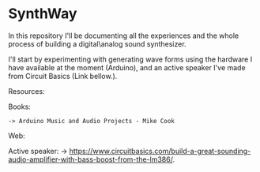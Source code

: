 # SynthWay

In this repository I'll be documenting all the experiences and the whole process of building a digital\analog sound synthesizer.

I'll start by experimenting with generating wave forms using the hardware I have available at the moment (Arduino), and an active speaker I've made from Circuit Basics (Link bellow.).


Resources:

  Books:
  
    -> Arduino Music and Audio Projects - Mike Cook

  Web:
  
  Active speaker:
    -> https://www.circuitbasics.com/build-a-great-sounding-audio-amplifier-with-bass-boost-from-the-lm386/.
